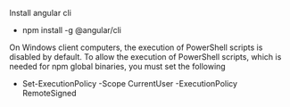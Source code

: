Install angular cli   
  - npm install -g @angular/cli

On Windows client computers, the execution of PowerShell scripts is disabled by default. To allow the execution of PowerShell scripts, which is needed for npm global binaries, you must set the following
  - Set-ExecutionPolicy -Scope CurrentUser -ExecutionPolicy RemoteSigned
